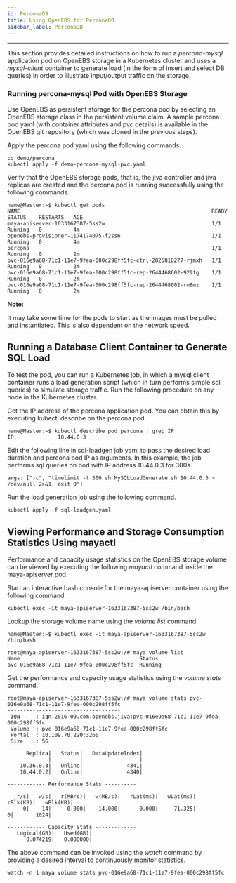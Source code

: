 ```yaml
---
id: PerconaDB
title: Using OpenEBS for PerconaDB
sidebar_label: PerconaDB
---
```

------

This section provides detailed instructions on how to run a *percona-mysql* application pod on OpenEBS storage in a Kubernetes cluster and uses a *mysql-client* container to generate load (in the
form of insert and select DB queries) in order to illustrate input/output traffic on the storage.

### Running percona-mysql Pod with OpenEBS Storage

Use OpenEBS as persistent storage for the percona pod by selecting an OpenEBS storage class in the
persistent volume claim. A sample percona pod yaml (with container attributes and pvc details) is available in the OpenEBS git repository (which was cloned in the previous steps).

Apply the percona pod yaml using the following commands.

    cd demo/percona
    kubectl apply -f demo-percona-mysql-pvc.yaml

Verify that the OpenEBS storage pods, that is, the jiva controller and jiva replicas are created and the percona pod is running successfully using the following commands.

    name@Master:~$ kubectl get pods
    NAME                                                             READY     STATUS    RESTARTS   AGE
    maya-apiserver-1633167387-5ss2w                                  1/1       Running   0          4m
    openebs-provisioner-1174174075-f2ss6                             1/1       Running   0          4m
    percona                                                          1/1       Running   0          2m
    pvc-016e9a68-71c1-11e7-9fea-000c298ff5fc-ctrl-2825810277-rjmxh   1/1       Running   0          2m
    pvc-016e9a68-71c1-11e7-9fea-000c298ff5fc-rep-2644468602-92lfg    1/1       Running   0          2m
    pvc-016e9a68-71c1-11e7-9fea-000c298ff5fc-rep-2644468602-rm8mz    1/1       Running   0          2m

**Note:**

It may take some time for the pods to start as the images must be pulled and instantiated. This is also dependent on the network speed.

Running a Database Client Container to Generate SQL Load
------------------------------------------------------

To test the pod, you can run a Kubernetes job, in which a mysql client container runs a load generation script (which in turn performs simple sql queries) to simulate storage traffic. Run the following procedure on any node in the Kubernetes cluster.

Get the IP address of the percona application pod. You can obtain this by executing kubectl describe on the percona pod.

    name@Master:~$ kubectl describe pod percona | grep IP
    IP:             10.44.0.3

Edit the following line in sql-loadgen job yaml to pass the desired load duration and percona pod IP as arguments. In this example, the job performs sql queries on pod with IP address 10.44.0.3 for 300s.

    args: ["-c", "timelimit -t 300 sh MySQLLoadGenerate.sh 10.44.0.3 > /dev/null 2>&1; exit 0"]

Run the load generation job using the following command.

    kubectl apply -f sql-loadgen.yaml

Viewing Performance and Storage Consumption Statistics Using mayactl
--------------------------------------------------------------------

Performance and capacity usage statistics on the OpenEBS storage volume can be viewed by executing the following *mayactl* command inside the maya-apiserver pod. 

Start an interactive bash console for the maya-apiserver container using the following command.

    kubectl exec -it maya-apiserver-1633167387-5ss2w /bin/bash

Lookup the storage volume name using the *volume list* command

    name@Master:~$ kubectl exec -it maya-apiserver-1633167387-5ss2w /bin/bash

    root@maya-apiserver-1633167387-5ss2w:/# maya volume list
    Name                                      Status
    pvc-016e9a68-71c1-11e7-9fea-000c298ff5fc  Running

Get the performance and capacity usage statistics using the *volume stats* command.

    root@maya-apiserver-1633167387-5ss2w:/# maya volume stats pvc-016e9a68-71c1-11e7-9fea-000c298ff5fc
    ------------------------------------
     IQN     : iqn.2016-09.com.openebs.jiva:pvc-016e9a68-71c1-11e7-9fea-000c298ff5fc
     Volume  : pvc-016e9a68-71c1-11e7-9fea-000c298ff5fc
     Portal  : 10.109.70.220:3260
     Size    : 5G
    
          Replica|   Status|   DataUpdateIndex|
                 |         |                  |
        10.36.0.3|   Online|              4341|
        10.44.0.2|   Online|              4340|
    
    ------------ Performance Stats ----------
    
       r/s|   w/s|   r(MB/s)|   w(MB/s)|   rLat(ms)|   wLat(ms)|   rBlk(KB)|   wBlk(KB)|
         0|    14|     0.000|    14.000|      0.000|     71.325|          0|       1024|
    
    ------------ Capacity Stats -------------
       Logical(GB)|   Used(GB)| 
          0.074219|   0.000000|

The above command can be invoked using the *watch* command by providing a desired interval to continuously monitor statistics.

    watch -n 1 maya volume stats pvc-016e9a68-71c1-11e7-9fea-000c298ff5fc

<!-- Hotjar Tracking Code for https://docs.openebs.io -->
<script>
   (function(h,o,t,j,a,r){
       h.hj=h.hj||function(){(h.hj.q=h.hj.q||[]).push(arguments)};
       h._hjSettings={hjid:785693,hjsv:6};
       a=o.getElementsByTagName('head')[0];
       r=o.createElement('script');r.async=1;
       r.src=t+h._hjSettings.hjid+j+h._hjSettings.hjsv;
       a.appendChild(r);
   })(window,document,'https://static.hotjar.com/c/hotjar-','.js?sv=');
</script>
